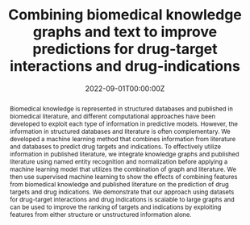 ---
title: "Combining biomedical knowledge graphs and text to improve predictions for drug-target interactions and drug-indications"
authors:
- Mona Alshahrani
- admin
- Asma Alkhaldi
- Maha Thafar
- Mahmut Uludag
- Magbubah Essack 
- Robert Hoehndorf
# author_notes:
# - "Equal contribution"
# - "Equal contribution"
date: "2022-09-01T00:00:00Z"
doi: "https://doi.org/10.7717/peerj.13061"

# Schedule page publish date (NOT publication's date).
# publishDate: "2022-01-01T00:00:00Z"

# Publication type.
# Accepts a single type but formatted as a YAML list (for Hugo requirements).
# Enter a publication type from the CSL standard.
publication_types: ["article-journal"]

# Publication name and optional abbreviated publication name.
publication: In ***PeerJ*** 
publication_short: ""

abstract: Biomedical knowledge is represented in structured databases and published in biomedical literature, and different computational approaches have been developed to exploit each type of information in predictive models. However, the information in structured databases and literature is often complementary. We developed a machine learning method that combines information from literature and databases to predict drug targets and indications. To effectively utilize information in published literature, we integrate knowledge graphs and published literature using named entity recognition and normalization before applying a machine learning model that utilizes the combination of graph and literature. We then use supervised machine learning to show the effects of combining features from biomedical knowledge and published literature on the prediction of drug targets and drug indications. We demonstrate that our approach using datasets for drug-target interactions and drug indications is scalable to large graphs and can be used to improve the ranking of targets and indications by exploiting features from either structure or unstructured information alone.

# Summary. An optional shortened abstract.
# summary: Lorem ipsum dolor sit amet, consectetur adipiscing elit. Duis posuere tellus ac convallis placerat. Proin tincidunt magna sed ex sollicitudin condimentum.

# tags:
# - Source Themes
# featured: False

# links:
# - name: ""
#   url: ""
# url_pdf: http://arxiv.org/pdf/1512.04133v1
# url_code: 'https://github.com/HugoBlox/hugo-blox-builder'
# url_dataset: ''
# url_poster: ''
# url_project: ''
# url_slides: ''
# url_source: ''
# url_video: ''

# Featured image
# To use, add an image named `featured.jpg/png` to your page's folder. 
# image:
  # caption: 'Image credit: [**Unsplash**](https://unsplash.com/photos/jdD8gXaTZsc)'
  # focal_point: ""
  # preview_only: false

# Associated Projects (optional).
#   Associate this publication with one or more of your projects.
#   Simply enter your project's folder or file name without extension.
#   E.g. `internal-project` references `content/project/internal-project/index.md`.
#   Otherwise, set `projects: []`.
# projects: []

# Slides (optional).
#   Associate this publication with Markdown slides.
#   Simply enter your slide deck's filename without extension.
#   E.g. `slides: "example"` references `content/slides/example/index.md`.
#   Otherwise, set `slides: ""`.
# slides: example
---
